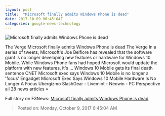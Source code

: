 ```yaml
---
layout: post
title:  "Microsoft finally admits Windows Phone is dead"
date: 2017-10-09 06:45:04Z
categories: google-news-technology
---
```


![Microsoft finally admits Windows Phone is dead](https://cdn0.vox-cdn.com/thumbor/J8Caj8Ih5-nWNuYL7hHxcLrD0uk=/0x71:1020x605/fit-in/1200x630/cdn3.vox-cdn.com/assets/4295223/windowsphone81stock1_1020.jpg)

The Verge Microsoft finally admits Windows Phone is dead The Verge In a series of tweets, Microsoft's Joe Belfiore has revealed that the software giant is no longer developing new features or hardware for Windows 10 Mobile. While Windows Phone fans had hoped Microsoft would update the platform with new features, it's ... Windows 10 Mobile gets its final death sentence CNET Microsoft exec says Windows 10 Mobile is no longer a 'focus' Engadget Microsoft Exec Says Windows 10 Mobile Hardware Is No Longer A Focus Ubergizmo SlashGear - Livemint - Neowin - PC Perspective all 28 news articles »


Full story on F3News: [Microsoft finally admits Windows Phone is dead](http://www.f3nws.com/n/HnvjqB)

> Posted on: Monday, October 9, 2017 6:45:04 AM
